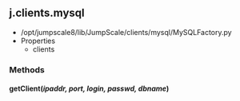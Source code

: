 <!-- toc -->
## j.clients.mysql

- /opt/jumpscale8/lib/JumpScale/clients/mysql/MySQLFactory.py
- Properties
    - clients

### Methods

    

#### getClient(*ipaddr, port, login, passwd, dbname*) 

